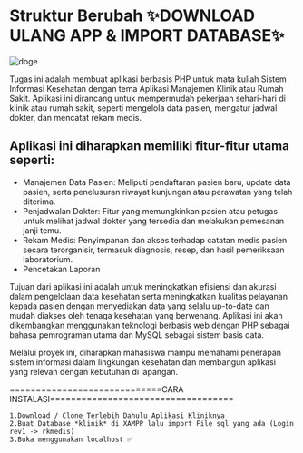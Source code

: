 # Struktur Berubah ✨DOWNLOAD ULANG APP & IMPORT DATABASE✨


![doge](https://github.com/user-attachments/assets/caa92c18-a642-4c83-b7f0-204a58093142)

Tugas ini adalah membuat aplikasi berbasis PHP untuk mata kuliah Sistem Informasi Kesehatan dengan tema Aplikasi Manajemen Klinik atau Rumah Sakit.
Aplikasi ini dirancang untuk mempermudah pekerjaan sehari-hari di klinik atau rumah sakit, seperti mengelola data pasien, mengatur jadwal dokter, dan mencatat rekam medis.

## Aplikasi ini diharapkan memiliki fitur-fitur utama seperti:

- Manajemen Data Pasien: Meliputi pendaftaran pasien baru, update data pasien, serta penelusuran riwayat kunjungan atau perawatan yang telah diterima.
- Penjadwalan Dokter: Fitur yang memungkinkan pasien atau petugas untuk melihat jadwal dokter yang tersedia dan melakukan pemesanan janji temu.
- Rekam Medis: Penyimpanan dan akses terhadap catatan medis pasien secara terorganisir, termasuk diagnosis, resep, dan hasil pemeriksaan laboratorium.
- Pencetakan Laporan

Tujuan dari aplikasi ini adalah untuk meningkatkan efisiensi dan akurasi dalam pengelolaan data kesehatan serta meningkatkan kualitas pelayanan kepada pasien dengan menyediakan data yang selalu up-to-date dan mudah diakses oleh tenaga kesehatan yang berwenang. 
Aplikasi ini akan dikembangkan menggunakan teknologi berbasis web dengan PHP sebagai bahasa pemrograman utama dan MySQL sebagai sistem basis data.

Melalui proyek ini, diharapkan mahasiswa mampu memahami penerapan sistem informasi dalam lingkungan kesehatan dan membangun aplikasi yang relevan dengan kebutuhan di lapangan.


=============================CARA INSTALASI===================================

	1.Download / Clone Terlebih Dahulu Aplikasi Kliniknya
	2.Buat Database *klinik* di XAMPP lalu import File sql yang ada (Login rev1 -> rkmedis)
	3.Buka menggunakan localhost ✅
